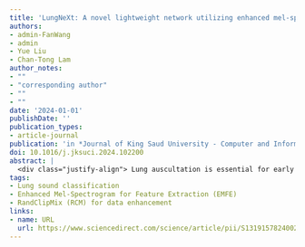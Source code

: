 ```yaml
---
title: 'LungNeXt: A novel lightweight network utilizing enhanced mel-spectrogram for lung sound classification'
authors:
- admin-FanWang
- admin
- Yue Liu
- Chan-Tong Lam
author_notes:
- ""
- "corresponding author"
- ""
- ""
date: '2024-01-01'
publishDate: ''
publication_types:
- article-journal
publication: 'in *Journal of King Saud University - Computer and Information Sciences* [SCI,JCR Q1]'
doi: 10.1016/j.jksuci.2024.102200
abstract: |
  <div class="justify-align"> Lung auscultation is essential for early lung condition detection. Categorizing adventitious lung sounds requires expert discrimination by medical specialists. This paper details the features of LungNeXt, a novel classification model specifically designed for lung sound analysis. Furthermore, we propose two auxiliary methods: RandClipMix (RCM) for data augmentation and Enhanced Mel-Spectrogram for Feature Extraction (EMFE). RCM addresses the issue of data imbalance by randomly mixing clips within the same category to create new adventitious lung sounds. EMFE augments specific frequency bands in spectrograms to highlight adventitious features. These contributions enable LungNeXt to achieve outstanding performance. LungNeXt optimally integrates an appropriate number of NeXtblocks, ensuring superior performance and a lightweight model architecture. The proposed RCM and EMFE methods, along with the LungNeXt classification network, have been evaluated on the SPRSound dataset. Experimental results revealed a commendable score of 0.5699 for the lung sound five-category task on SPRSound. Specifically, the LungNeXt model is characterized by its efficiency, with only 3.804M parameters and a computational complexity of 0.659G FLOPS. This lightweight and efficient model is particularly well-suited for applications in electronic stethoscope back-end processing equipment, providing efficient diagnostic advice to physicians and patients. </div>
tags:
- Lung sound classification
- Enhanced Mel-Spectrogram for Feature Extraction (EMFE)
- RandClipMix (RCM) for data enhancement
links:
- name: URL
  url: https://www.sciencedirect.com/science/article/pii/S1319157824002891
---
```

